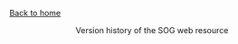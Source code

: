 [Back to home](https://fsnibs10.github.io/SOG/)

<div align="center">
Version history of the SOG web resource
</div>

